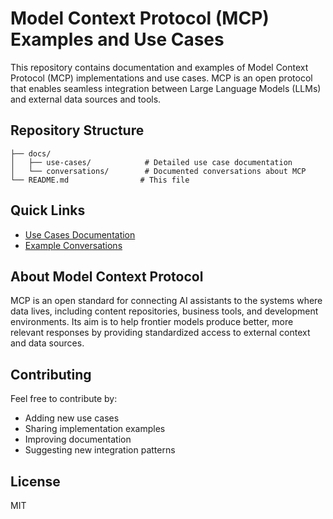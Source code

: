 # Model Context Protocol (MCP) Examples and Use Cases

This repository contains documentation and examples of Model Context Protocol (MCP) implementations and use cases. MCP is an open protocol that enables seamless integration between Large Language Models (LLMs) and external data sources and tools.

## Repository Structure

```
├── docs/
│   ├── use-cases/            # Detailed use case documentation
│   └── conversations/        # Documented conversations about MCP
└── README.md                # This file
```

## Quick Links

- [Use Cases Documentation](docs/use-cases/README.md)
- [Example Conversations](docs/conversations/README.md)

## About Model Context Protocol

MCP is an open standard for connecting AI assistants to the systems where data lives, including content repositories, business tools, and development environments. Its aim is to help frontier models produce better, more relevant responses by providing standardized access to external context and data sources.

## Contributing

Feel free to contribute by:
- Adding new use cases
- Sharing implementation examples
- Improving documentation
- Suggesting new integration patterns

## License

MIT